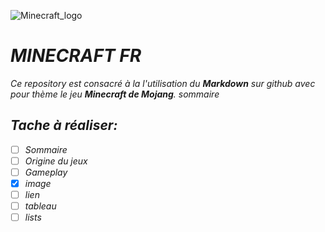 
![Minecraft_logo](https://user-images.githubusercontent.com/115541159/197336867-8ee2d14d-592d-46c7-bd71-054188f272c7.png)
# _**MINECRAFT FR**_

*Ce repository est consacré à la l'utilisation du __Markdown__ sur github avec pour thème le jeu __Minecraft de Mojang__.*
*sommaire*

## *Tache à réaliser:*

- [ ] *Sommaire*
- [ ] *Origine du jeux*
- [ ] *Gameplay*
- [x] *image*
- [ ] *lien*
- [ ] *tableau*
- [ ] *lists*
